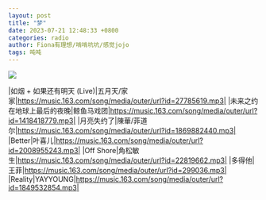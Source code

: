 ```yaml
---
layout: post
title: "梦"
date: 2023-07-21 12:48:33 +0800
categories: radio
author: Fiona有理想/啃啃坑坑/感觉jojo
tags: 吨吨
---
```

![]({{site.baseurl}}/images/cover_20230721.jpg)

|如烟 + 如果还有明天 (Live)|五月天/家家|https://music.163.com/song/media/outer/url?id=27785619.mp3|
|未来之约在地球上最后的夜晚|鲸鱼马戏团|https://music.163.com/song/media/outer/url?id=1418418779.mp3|
|月亮失约了|陳華/菲道尔|https://music.163.com/song/media/outer/url?id=1869882440.mp3|
|Better|叶喜儿|https://music.163.com/song/media/outer/url?id=2008955243.mp3|
|Off Shore|角松敏生|https://music.163.com/song/media/outer/url?id=22819662.mp3|
|多得他|王菲|https://music.163.com/song/media/outer/url?id=299036.mp3|
|Reality|YAYYOUNG|https://music.163.com/song/media/outer/url?id=1849532854.mp3|

